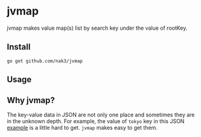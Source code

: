 jvmap 
==================
jvmap makes value map(s) list by search key under the value of rootKey.


Install
----------
~~~
go get github.com/nak3/jvmap
~~~

Usage
---

Why jvmap?
---
The key-value data in JSON are not only one place and sometimes they are in the unknown depth. For example, the value of `tokyo` key in this JSON [example](./test/test1.json) is a little hard to get. 
`jvmap` makes easy to get them.
